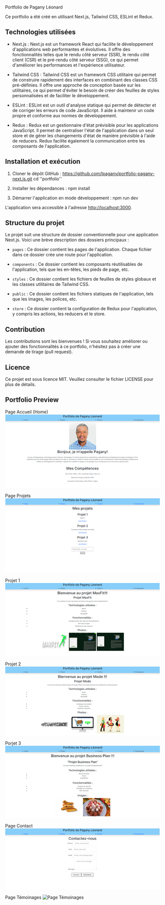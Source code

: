 Portfolio de Pagany Léonard

Ce portfolio a été créé en utilisant Next.js, Tailwind CSS, ESLint et Redux.

## Technologies utilisées

- Next.js : Next.js est un framework React qui facilite le développement d'applications web performantes et évolutives. Il offre des fonctionnalités telles que le rendu côté serveur (SSR), le rendu côté client (CSR) et le pré-rendu côté serveur (SSG), ce qui permet d'améliorer les performances et l'expérience utilisateur.

- Tailwind CSS : Tailwind CSS est un framework CSS utilitaire qui permet de construire rapidement des interfaces en combinant des classes CSS pré-définies. Il offre une approche de conception basée sur les utilitaires, ce qui permet d'éviter le besoin de créer des feuilles de styles personnalisées et de faciliter le développement.

- ESLint : ESLint est un outil d'analyse statique qui permet de détecter et de corriger les erreurs de code JavaScript. Il aide à maintenir un code propre et conforme aux normes de développement.

- Redux : Redux est un gestionnaire d'état prévisible pour les applications JavaScript. Il permet de centraliser l'état de l'application dans un seul store et de gérer les changements d'état de manière prévisible à l'aide de reducers. Redux facilite également la communication entre les composants de l'application.

## Installation et exécution

1. Cloner le dépôt GitHub : https://github.com/lpagany/portfolio-pagany-next.js.git
cd ''portfolio''


2. Installer les dépendances :
npm install


3. Démarrer l'application en mode développement :
npm run dev


L'application sera accessible à l'adresse [http://localhost:3000](http://localhost:3000).

## Structure du projet

Le projet suit une structure de dossier conventionnelle pour une application Next.js. Voici une brève description des dossiers principaux :

- `pages` : Ce dossier contient les pages de l'application. Chaque fichier dans ce dossier crée une route pour l'application.

- `components` : Ce dossier contient les composants réutilisables de l'application, tels que les en-têtes, les pieds de page, etc.

- `styles` : Ce dossier contient les fichiers de feuilles de styles globaux et les classes utilitaires de Tailwind CSS.

- `public` : Ce dossier contient les fichiers statiques de l'application, tels que les images, les polices, etc.

- `store` : Ce dossier contient la configuration de Redux pour l'application, y compris les actions, les reducers et le store.

## Contribution

Les contributions sont les bienvenues ! Si vous souhaitez améliorer ou ajouter des fonctionnalités à ce portfolio, n'hésitez pas à créer une demande de tirage (pull request).

## Licence

Ce projet est sous licence MIT. Veuillez consulter le fichier LICENSE pour plus de détails.

## Portfolio Preview
Page Accueil (Home)
<img src="public/PageAccueil.png" alt="Page Accueil" width={300} height={200} className="m-1">

Page Projets
<img src="public/PageProjets.png" alt="Page Projets" width={300} height={200} className="m-1">

Projet 1
<img src="public/Projet1.png" alt="Projet 1" width={300} height={200} className="m-1">

Projet 2
<img src="public/Projet2.png" alt="Projet 2" width={300} height={200} className="m-1">

Porjet 3
<img src="public/Projet3.png" alt="Projet 3" width={300} height={200} className="m-1">

Page Contact
<img src="public/PageContact.png" alt="Page Contact" width={300} height={200} className="m-1">

Page Témoinages
<img src="public/Témoignages.png" alt="Page Témoinages" width={300} height={200} className="m-1" />






